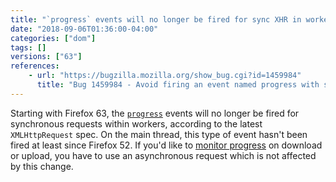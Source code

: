 ```yaml
---
title: "`progress` events will no longer be fired for sync XHR in workers"
date: "2018-09-06T01:36:00-04:00"
categories: ["dom"]
tags: []
versions: ["63"]
references:
    - url: "https://bugzilla.mozilla.org/show_bug.cgi?id=1459984"
      title: "Bug 1459984 - Avoid firing an event named progress with synchronous XMLHttpRequest"
---
```

Starting with Firefox 63, the [`progress`](https://developer.mozilla.org/docs/Web/Events/progress) events will no longer be fired for synchronous requests within workers, according to the latest `XMLHttpRequest` spec. On the main thread, this type of event hasn't been fired at least since Firefox 52. If you'd like to [monitor progress](https://developer.mozilla.org/docs/Web/API/XMLHttpRequest/Using_XMLHttpRequest#Monitoring_progress) on download or upload, you have to use an asynchronous request which is not affected by this change.
